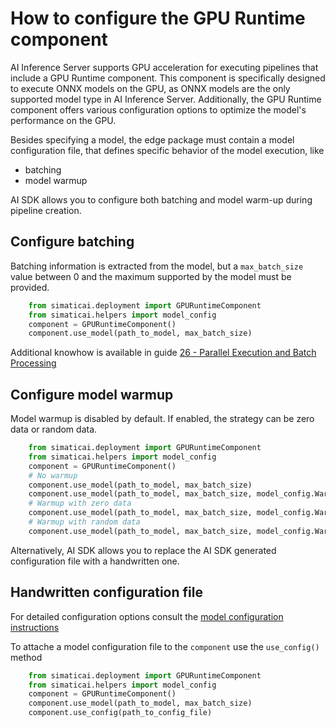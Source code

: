 <!--
SPDX-FileCopyrightText: Copyright (C) 2020 - 2024 Siemens AG

SPDX-License-Identifier: MIT
-->

# How to configure the GPU Runtime component

AI Inference Server supports GPU acceleration for executing pipelines that include a GPU Runtime component. This component is specifically designed to execute ONNX models on the GPU, as ONNX models are the only supported model type in AI Inference Server. Additionally, the GPU Runtime component offers various configuration options to optimize the model's performance on the GPU. 

Besides specifying a model, the edge package must contain a model configuration file, that defines specific behavior of the model execution, like

- batching
- model warmup

AI SDK allows you to configure both batching and model warm-up during pipeline creation.

## Configure batching

Batching information is extracted from the model, but a `max_batch_size` value between 0 and the maximum supported by the model must be provided.

```python
    from simaticai.deployment import GPURuntimeComponent
    from simaticai.helpers import model_config
    component = GPURuntimeComponent()
    component.use_model(path_to_model, max_batch_size)
```

Additional knowhow is available in guide [26 - Parallel Execution and Batch Processing](./26-parallel-execution-and-batch-processing.md)

## Configure model warmup

Model warmup is disabled by default. If enabled, the strategy can be zero data or random data.

```python
    from simaticai.deployment import GPURuntimeComponent
    from simaticai.helpers import model_config
    component = GPURuntimeComponent()
    # No warmup
    component.use_model(path_to_model, max_batch_size)
    component.use_model(path_to_model, max_batch_size, model_config.Warmup.DISABLED)
    # Warmup with zero data
    component.use_model(path_to_model, max_batch_size, model_config.Warmup.ZERO_DATA)
    # Warmup with random data
    component.use_model(path_to_model, max_batch_size, model_config.Warmup.RANDOM_DATA)
```

Alternatively, AI SDK allows you to replace the AI SDK generated configuration file with a handwritten one.

## Handwritten configuration file

For detailed configuration options consult the [model configuration instructions](https://docs.nvidia.com/deeplearning/triton-inference-server/user-guide/docs/user_guide/model_configuration.html)

To attache a model configuration file to the `component` use the `use_config()` method

```python
    from simaticai.deployment import GPURuntimeComponent
    from simaticai.helpers import model_config
    component = GPURuntimeComponent()
    component.use_model(path_to_model, max_batch_size)
    component.use_config(path_to_config_file)
```
